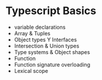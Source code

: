 # Typescript Basics

- variable declarations
- Array & Tuples
- Object types Y Interfaces
- Intersection & Union types
- Type systems & Object shapes
- Function
- Function signature overloading
- Lexical scope
